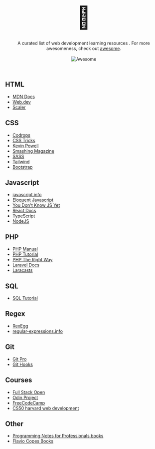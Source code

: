 
<div align="center">
  <span style="font-size:5em">📖</span>
</div>
<br/>
<div align="center">

A curated list of web development learning resources . For more awesomeness, check
out <a href="https://github.com/sindresorhus/awesome">awesome</a>.
<br/>
<br/>
<img src="https://cdn.rawgit.com/sindresorhus/awesome/d7305f38d29fed78fa85652e3a63e154dd8e8829/media/badge.svg" alt="Awesome"/>
</div>
<br/>

## HTML
- [MDN Docs](https://developer.mozilla.org/)
- [Web.dev](https://web.dev/learn/html/)
- [Scaler](https://www.scaler.com/topics/html/)

## CSS
- [Codrops](https://tympanus.net/codrops/css_reference/)
- [CSS Tricks](https://css-tricks.com/)
- [Kevin Powell](https://www.youtube.com/channel/UCJZv4d5rbIKd4QHMPkcABCw)
- [Smashing Magazine](https://www.smashingmagazine.com/category/css/)
- [SASS](https://sass-lang.com/)
- [Tailwind](https://tailwindcss.com/)
- [Bootstrap](https://getbootstrap.com/)


## Javascript
- [javascript.info](https://javascript.info/)
- [Eloquent Javascript](https://eloquentjavascript.net/)
- [You Don't Know JS Yet](https://github.com/getify/You-Dont-Know-JS)
- [React Docs](https://react.dev/)
- [TypeScript](https://www.typescriptlang.org/docs/)
- [NodeJS](https://nodejs.org/en)

## PHP
- [PHP Manual](https://www.php.net/manual/en/index.php)
- [PHP Tutorial](https://www.phptutorial.net/)
- [PHP The Right Way](https://phptherightway.com/)
- [Laravel Docs](https://laravel.com/docs)
- [Laracasts](https://laracasts.com/)

## SQL
- [SQL Tutorial](https://www.sqltutorial.org/)

## Regex
- [RexEgg](https://www.rexegg.com/)
- [regular-expressions.info](https://www.regular-expressions.info/)

## Git
- [Git Pro](https://git-scm.com/book)
- [Git Hooks](https://githooks.com/)

## Courses
- [Full Stack Open](https://fullstackopen.com/en/)
- [Odin Project](https://www.theodinproject.com/)
- [FreeCodeCamp](https://www.freecodecamp.org/)
- [CS50 harvard web development](https://www.edx.org/cs50)

## Other
- [Programming Notes for Professionals books](https://books.goalkicker.com/)
- [Flavio Copes Books](https://flaviocopes.com/books/)
